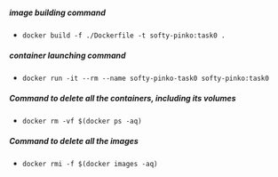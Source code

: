 ##### image building command
* `docker build -f ./Dockerfile -t softy-pinko:task0 .`

##### container launching command
* `docker run -it --rm --name softy-pinko-task0 softy-pinko:task0`

##### Command to delete all the containers, including its volumes
* `docker rm -vf $(docker ps -aq)`

##### Command to delete all the images
* `docker rmi -f $(docker images -aq)`
